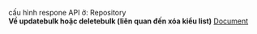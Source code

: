 cấu hình respone API ở: Repository
<br>
<b>Về updatebulk hoặc deletebulk (liên quan đến xóa kiểu list)</b>
<a href="https://firebase.google.com/docs/firestore/query-data/queries">Document</a>
<br>
